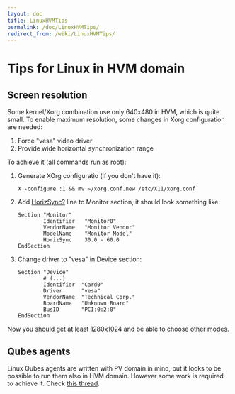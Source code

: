 ```yaml
---
layout: doc
title: LinuxHVMTips
permalink: /doc/LinuxHVMTips/
redirect_from: /wiki/LinuxHVMTips/
---
```


Tips for Linux in HVM domain
============================

Screen resolution
-----------------

Some kernel/Xorg combination use only 640x480 in HVM, which is quite small. To enable maximum resolution, some changes in Xorg configuration are needed:

1.  Force "vesa" video driver
2.  Provide wide horizontal synchronization range

To achieve it (all commands run as root):

1.  Generate XOrg configuratio (if you don't have it):

    ```
    X -configure :1 && mv ~/xorg.conf.new /etc/X11/xorg.conf
    ```

2.  Add [HorizSync?](/doc/HorizSync) line to Monitor section, it should look something like:

    ```
    Section "Monitor"
            Identifier   "Monitor0"
            VendorName   "Monitor Vendor"
            ModelName    "Monitor Model"
            HorizSync    30.0 - 60.0
    EndSection
    ```

3.  Change driver to "vesa" in Device section:

    ```
    Section "Device"
            # (...)
            Identifier  "Card0"
            Driver      "vesa"
            VendorName  "Technical Corp."
            BoardName   "Unknown Board"
            BusID       "PCI:0:2:0"
    EndSection
    ```

Now you should get at least 1280x1024 and be able to choose other modes.

Qubes agents
------------

Linux Qubes agents are written with PV domain in mind, but it looks to be possible to run them also in HVM domain. However some work is required to achieve it. Check [this thread](https://groups.google.com/group/qubes-devel/browse_thread/thread/081df4a43e49e7a5).
